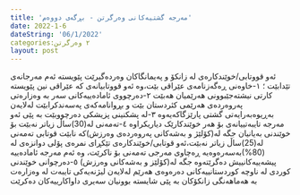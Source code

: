 ```yaml
---
title: 'مەرجە گشتیەکانی وەرگرتن - بڕگەی دووەم'
date: 2022-1-6 
dateString: '06/1/2022'
categories:٢ وەرگرتن
layout: post
---
```


ئەو قووتابی/خوێندکارەی لە زانکۆ و پەیمانگاکان وەردەگیرێت پێویستە ئەم مەرجانەی تێدابێت ؛
١-خاوەنی ڕەگەزنامەی عێراقی بێت،وە ئەو قووتابیانەی کە عێراقی نین پێویستە کارتی نیشتەجێبوونی هەرێمیان هەبێت
٢-دەرچووی ئامادەییەکانی سەر بە وەزارەتی پەروەردەی هەرێمی کئردستان بێت و بڕوانامەکەی پەسەندکرابێت لەلایەن بەڕیوەبەرایەتی گشتی پارێزگاکەیەوە
٣-لە پشکنینی پزیشکی دەرچووبێت بە پێی ئەو مەرجە تایبەتییانەی بۆ هەر خوێندکارێک دیاریکراوە
٤-تەمەنی لە(30)ساڵ زیاتر نەبێت بۆ خوێندنی بەیانیان جگە لە(کۆلێژ و بەشەکانی پەروەردەی وەرزش)کە نابێت قوتابی تەمەنی لە(25)ساڵ زیاتر  نەبێت،ئەو قوتابی/خوێندکارەی تێکڕای نمرەی پۆلی دوانزەی لە (80%)بەسەرەوەیە ڕەچاوی مەرجی تەمەنی بۆ ناکرێت، وە ئەم مەرجە ئامادەییە پیشەییەکانییش دەگرێتەوە جگە لە(کۆلێز و بەشەکانی وەرزش)
٥-دەرچوانی خوێندنی کوردی لە ناوچە کوردستانییەکانی دەرەوەی هەرێم لەلایەن لیژنەیەکی تایبەت لە وەزارەت بە هەماهەنگی زانکۆکان بە پێی شایستە بوونیان سەیری داواکارییەکان دەکرێت


